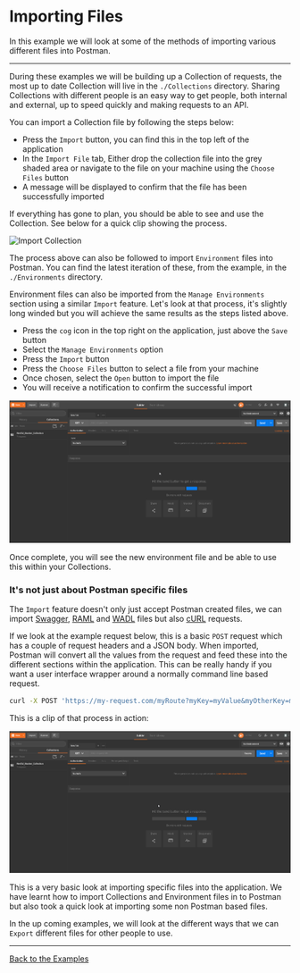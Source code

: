 # Importing Files

In this example we will look at some of the methods of importing various different files into Postman.

---

During these examples we will be building up a Collection of requests, the most up to date Collection will live in the `./Collections` directory. Sharing Collections with different people is an easy way to get people, both internal and external, up to speed quickly and making requests to an API.

You can import a Collection file by following the steps below:

- Press the `Import` button, you can find this in the top left of the application  
- In the `Import File` tab, Either drop the collection file into the grey shaded area or navigate to the file on your machine using the `Choose Files` button
- A message will be displayed to confirm that the file has been successfully imported

If everything has gone to plan, you should be able to see and use the Collection. See below for a quick clip showing the process.

![Import Collection](https://github.com/DannyDainton/All-Things-Postman/blob/master/Public/gifs/Import_Collection.gif)

The process above can also be followed to import `Environment` files into Postman. You can find the latest iteration of these, from the example, in the `./Environments` directory.

Environment files can also be imported from the `Manage Environments` section using a similar `Import` feature. Let's look at that process, it's slightly long winded but you will achieve the same results as the steps listed above.

- Press the `cog` icon in the top right on the application, just above the `Save` button
- Select the `Manage Environments` option
- Press the `Import` button
- Press the `Choose Files` button to select a file from your machine
- Once chosen, select the `Open` button to import the file
- You will receive a notification to confirm the successful import

![Import Environment](https://github.com/DannyDainton/All-Things-Postman/blob/master/Public/gifs/Import_Environment.gif)

Once complete, you will see the new environment file and be able to use this within your Collections.

### It's not just about Postman specific files

The `Import` feature doesn't only just accept Postman created files, we can import [Swagger](https://swagger.io/), [RAML](https://raml.org/) and [WADL](https://en.wikipedia.org/wiki/Web_Application_Description_Language) files but also [cURL](https://en.wikipedia.org/wiki/CURL) requests.

If we look at the example request below, this is a basic `POST` request which has a couple of request headers and a JSON body. When imported, Postman will convert all the values from the request and feed these into the different sections within the application. This can be really handy if you want a user interface wrapper around a normally command line based request.  

```bash
curl -X POST 'https://my-request.com/myRoute?myKey=myValue&myOtherKey=myOtherValue' -H 'accept: application/json' -H 'authorization: Bearer 123456' -H 'content-type: application/json' -d '{ "message": "This is a new message" }'
```

This is a clip of that process in action:

![Import cURL Request ](https://github.com/DannyDainton/All-Things-Postman/blob/master/Public/gifs/Import_cURL_Request.gif)

This is a very basic look at importing specific files into the application. We have learnt how to import Collections and Environment files in to Postman but also took a quick look at importing some non Postman based files.

In the up coming examples, we will look at the different ways that we can `Export` different files for other people to use.

---
[Back to the Examples](https://github.com/DannyDainton/All-Things-Postman#example-guides)
